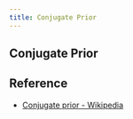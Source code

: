 ```yaml
---
title: Conjugate Prior
---
```


## Conjugate Prior


## Reference
* [Conjugate prior \- Wikipedia](https://en.wikipedia.org/wiki/Conjugate_prior)
